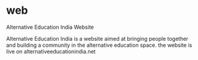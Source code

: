 # web
Alternative Education India Website

Alternative Education India is a website aimed at bringing people together and building a community in the alternative education space.
the website is live on alternativeeducationindia.net
